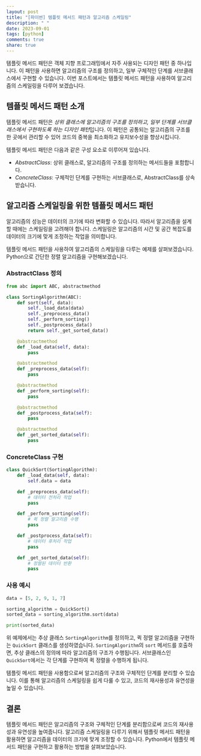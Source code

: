 ```yaml
---
layout: post
title: "[파이썬] 템플릿 메서드 패턴과 알고리즘 스케일링"
description: " "
date: 2023-09-01
tags: [python]
comments: true
share: true
---
```


템플릿 메서드 패턴은 객체 지향 프로그래밍에서 자주 사용되는 디자인 패턴 중 하나입니다. 이 패턴을 사용하면 알고리즘의 구조를 정의하고, 일부 구체적인 단계를 서브클래스에서 구현할 수 있습니다. 이번 포스트에서는 템플릿 메서드 패턴을 사용하여 알고리즘의 스케일링을 다루어 보겠습니다.

## 템플릿 메서드 패턴 소개

템플릿 메서드 패턴은 *상위 클래스에 알고리즘의 구조를 정의하고, 일부 단계를 서브클래스에서 구현하도록 하는 디자인 패턴*입니다. 이 패턴은 공통되는 알고리즘의 구조를 한 곳에서 관리할 수 있어 코드의 중복을 최소화하고 유지보수성을 향상시킵니다.

템플릿 메서드 패턴은 다음과 같은 구성 요소로 이루어져 있습니다.

- *AbstractClass*: 상위 클래스로, 알고리즘의 구조를 정의하는 메서드들을 포함합니다.
- *ConcreteClass*: 구체적인 단계를 구현하는 서브클래스로, AbstractClass를 상속받습니다.

## 알고리즘 스케일링을 위한 템플릿 메서드 패턴

알고리즘의 성능은 데이터의 크기에 따라 변화할 수 있습니다. 따라서 알고리즘을 설계할 때에는 스케일링을 고려해야 합니다. 스케일링은 알고리즘의 시간 및 공간 복잡도를 데이터의 크기에 맞게 조정하는 작업을 의미합니다.

템플릿 메서드 패턴을 사용하여 알고리즘의 스케일링을 다루는 예제를 살펴보겠습니다. Python으로 간단한 정렬 알고리즘을 구현해보겠습니다.

### AbstractClass 정의

```python
from abc import ABC, abstractmethod

class SortingAlgorithm(ABC):
    def sort(self, data):
        self._load_data(data)
        self._preprocess_data()
        self._perform_sorting()
        self._postprocess_data()
        return self._get_sorted_data()

    @abstractmethod
    def _load_data(self, data):
        pass

    @abstractmethod
    def _preprocess_data(self):
        pass

    @abstractmethod
    def _perform_sorting(self):
        pass

    @abstractmethod
    def _postprocess_data(self):
        pass

    @abstractmethod
    def _get_sorted_data(self):
        pass
```

### ConcreteClass 구현

```python
class QuickSort(SortingAlgorithm):
    def _load_data(self, data):
        self.data = data

    def _preprocess_data(self):
        # 데이터 전처리 작업
        pass

    def _perform_sorting(self):
        # 퀵 정렬 알고리즘 수행
        pass

    def _postprocess_data(self):
        # 데이터 후처리 작업
        pass

    def _get_sorted_data(self):
        # 정렬된 데이터 반환
        pass
```

### 사용 예시

```python
data = [5, 2, 9, 1, 7]

sorting_algorithm = QuickSort()
sorted_data = sorting_algorithm.sort(data)

print(sorted_data)
```

위 예제에서는 추상 클래스 `SortingAlgorithm`를 정의하고, 퀵 정렬 알고리즘을 구현하는 `QuickSort` 클래스를 생성하였습니다. `SortingAlgorithm`의 `sort` 메서드를 호출하면, 추상 클래스의 정의에 따라 알고리즘의 구조가 수행됩니다. 서브클래스인 `QuickSort`에서는 각 단계를 구현하여 퀵 정렬을 수행하게 됩니다.

템플릿 메서드 패턴을 사용함으로써 알고리즘의 구조와 구체적인 단계를 분리할 수 있습니다. 이를 통해 알고리즘의 스케일링을 쉽게 다룰 수 있고, 코드의 재사용성과 유연성을 높일 수 있습니다.

## 결론

템플릿 메서드 패턴은 알고리즘의 구조와 구체적인 단계를 분리함으로써 코드의 재사용성과 유연성을 높여줍니다. 알고리즘 스케일링을 다루기 위해서 템플릿 메서드 패턴을 활용하면 알고리즘을 데이터의 크기에 맞게 조정할 수 있습니다. Python에서 템플릿 메서드 패턴을 구현하고 활용하는 방법을 살펴보았습니다.
